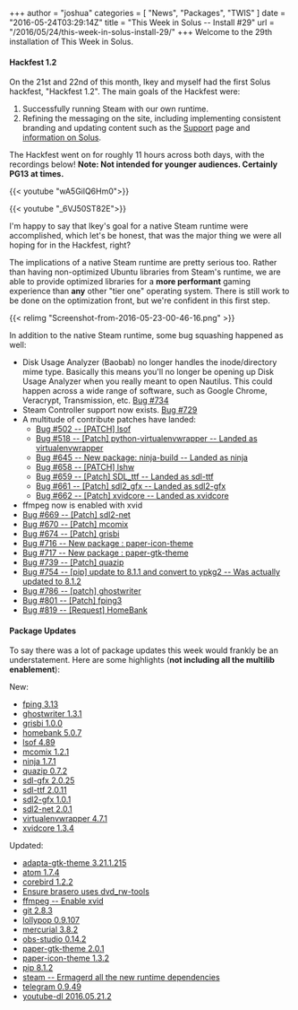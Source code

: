 +++
author = "joshua"
categories = [
"News",
"Packages",
"TWIS"
]
date =  "2016-05-24T03:29:14Z"
title = "This Week in Solus -- Install #29"
url = "/2016/05/24/this-week-in-solus-install-29/"
+++ 
Welcome to the 29th installation of This Week in Solus. 

#### Hackfest 1.2

On the 21st and 22nd of this month, Ikey and myself had the first Solus hackfest, "Hackfest 1.2". The main goals of the Hackfest were:

1. Successfully running Steam with our own runtime.
2. Refining the messaging on the site, including implementing consistent branding and updating content such as the [Support](https://solus-project.com/support/) page and 
 [information on Solus](https://solus-project.com/solus/).

The Hackfest went on for roughly 11 hours across both days, with the recordings below! **Note: Not intended for younger audiences. Certainly PG13 at times.**

{{< youtube "wA5GilQ6Hm0">}}

{{< youtube "_6VJ50ST82E">}}

I'm happy to say that Ikey's goal for a native Steam runtime were accomplished, which let's be honest, that was the major thing we were all hoping for in the Hackfest, right?

The implications of a native Steam runtime are pretty serious too. Rather than having non-optimized Ubuntu libraries from Steam's runtime, we are able to provide optimized libraries for a **more performant** gaming experience than **any** other 
"tier one" operating system. There is still work to be done on the optimization front, but we're confident in this first step.

{{< relimg "Screenshot-from-2016-05-23-00-46-16.png" >}}

In addition to the native Steam runtime, some bug squashing happened as well:

- Disk Usage Analyzer (Baobab) no longer handles the inode/directory mime type. Basically this means you'll no longer be opening up Disk Usage Analyzer when you really meant to open Nautilus. This could happen across a wide range of software, such as 
Google Chrome, Veracrypt, Transmission, etc. [Bug #734](https://bugs.solus-project.com/show_bug.cgi?id=734)
- Steam Controller support now exists. [Bug #729](https://bugs.solus-project.com/show_bug.cgi?id=729)
- A multitude of contribute patches have landed: 
  - [Bug #502 -- [PATCH] lsof ](https://bugs.solus-project.com/show_bug.cgi?id=502)
  - [Bug #518 -- [Patch] python-virtualenvwrapper -- Landed as virtualenvwrapper](https://bugs.solus-project.com/show_bug.cgi?id=518)
  - [Bug #645 -- New package: ninja-build -- Landed as ninja](https://bugs.solus-project.com/show_bug.cgi?id=645)
  - [Bug #658 -- [PATCH] lshw](https://bugs.solus-project.com/show_bug.cgi?id=658)
  - [Bug #659 -- [Patch] SDL_ttf -- Landed as sdl-ttf](https://bugs.solus-project.com/show_bug.cgi?id=659)
  - [Bug #661 -- [Patch] sdl2_gfx -- Landed as sdl2-gfx](https://bugs.solus-project.com/show_bug.cgi?id=661)
  - [Bug #662 -- [Patch] xvidcore -- Landed as xvidcore](https://bugs.solus-project.com/show_bug.cgi?id=662) 
- ffmpeg now is enabled with xvid
- [Bug #669 -- [Patch] sdl2-net](https://bugs.solus-project.com/show_bug.cgi?id=669)
- [Bug #670 -- [Patch] mcomix](https://bugs.solus-project.com/show_bug.cgi?id=670)
- [Bug #674 -- [Patch] grisbi](https://bugs.solus-project.com/show_bug.cgi?id=674)
- [Bug #716 -- New package : paper-icon-theme](https://bugs.solus-project.com/show_bug.cgi?id=716)
- [Bug #717 -- New package : paper-gtk-theme ](https://bugs.solus-project.com/show_bug.cgi?id=717)
- [Bug #739 -- [Patch] quazip](https://bugs.solus-project.com/show_bug.cgi?id=739)
- [Bug #754 -- [pip] update to 8.1.1 and convert to ypkg2 -- Was actually updated to 8.1.2](https://bugs.solus-project.com/show_bug.cgi?id=754)
- [Bug #786 -- [patch] ghostwriter](https://bugs.solus-project.com/show_bug.cgi?id=786)
- [Bug #801 -- [Patch] fping3](https://bugs.solus-project.com/show_bug.cgi?id=801)
- [Bug #819 -- [Request] HomeBank](https://bugs.solus-project.com/show_bug.cgi?id=819)

#### Package Updates

To say there was a lot of package updates this week would frankly be an understatement. Here are some highlights (**not including all the multilib enablement**):

New:

- [fping 3.13](https://git.solus-project.com/packages/fping/commit/?id=17a0416b0fc915803c0569acd1bfe60925b3f267)
- [ghostwriter 1.3.1](https://git.solus-project.com/packages/ghostwriter/commit/?id=430b9f474a959515cc1d5a2dab5ff1b12d889912)
- [grisbi 1.0.0](https://git.solus-project.com/packages/grisbi/commit/?id=f77470c62c9d0895874cad30db076a5617b6c234)
- [homebank 5.0.7](https://git.solus-project.com/packages/homebank/commit/?id=3bcebdf00e0b38332f7a96386b90c3426047788f)
- [lsof 4.89](https://git.solus-project.com/packages/lsof/commit/?id=421d194f21eab52c3e5b2d6c1f0de7d6b1762dca)
- [mcomix 1.2.1](https://git.solus-project.com/packages/mcomix/commit/?id=b57c57057c403b6768b5a3e0593ac92c3fb5af14)
- [ninja 1.7.1](https://git.solus-project.com/packages/ninja/commit/?id=2666a796d40e577edc5b56796f96602588d692ad)
- [quazip 0.7.2](https://git.solus-project.com/packages/quazip/commit/?id=02866b89bb6e11652c869d08c008be84939388e3)
- [sdl-gfx 2.0.25](https://git.solus-project.com/packages/sdl-gfx/commit/?id=159e3c4340547f80b520cc07c17ec30b80ffbb2b)
- [sdl-ttf 2.0.11](https://git.solus-project.com/packages/sdl-ttf/commit/?id=a64e77c564b1730f4e7fd96561714d2fe96b76c2)
- [sdl2-gfx 1.0.1](https://git.solus-project.com/packages/sdl2-gfx/commit/?id=29c803a680e768bc3bbeac4556c3f55376c3794b)
- [sdl2-net 2.0.1](https://git.solus-project.com/packages/sdl2-net/commit/?id=88d58e9979e75fa53b6a8ce89d36ea14fb7f2419)
- [virtualenvwrapper 4.7.1](https://git.solus-project.com/packages/virtualenvwrapper/commit/?id=eac4f09d3b8593bd321d8f28db6dc23ba02999bf)
- [xvidcore 1.3.4](https://git.solus-project.com/packages/xvidcore/commit/?id=78e0a8482d776423a00e2f0de5c41fabe9203c25)

Updated:

- [adapta-gtk-theme 3.21.1.215](https://git.solus-project.com/packages/adapta-gtk-theme/commit/?id=100c9b766e669ca0bd000ef9cb945bdb5b6ef618)
- [atom 1.7.4](https://git.solus-project.com/packages/atom/commit/?id=99762ad21f75560292e330fd69e052c05a18f7e8)
- [corebird 1.2.2](https://git.solus-project.com/packages/corebird/commit/?id=7e043c196dcfc99ff798b3c3e8c2cc171a23a320)
- [Ensure brasero uses dvd_rw-tools](https://git.solus-project.com/packages/brasero/commit/?id=54334d4db19976748c2281d9b72844e9c27b9d9e)
- [ffmpeg -- Enable xvid](https://git.solus-project.com/packages/ffmpeg/commit/?id=27bba2b537f7bd8c006519f7f952579319dae1b1)
- [git 2.8.3](https://git.solus-project.com/packages/git/commit/?id=eb97d10276dba74102806c8add75764228850279)
- [lollypop 0.9.107](https://git.solus-project.com/packages/lollypop/commit/?id=9910402594823b34381c8072f782b49e0d0c9d7c)
- [mercurial 3.8.2](https://git.solus-project.com/packages/mercurial/commit/?id=b9e05b2049539f8b569e6bb3969a6b4e40976e8f)
- [obs-studio 0.14.2](https://git.solus-project.com/packages/obs-studio/commit/?id=fc8c3c966e469538f3261e16e4bd02da9aff51b9)
- [paper-gtk-theme 2.0.1](https://git.solus-project.com/packages/paper-gtk-theme/commit/?id=29790e3da558cedd8001598775f018d72d9863da)
- [paper-icon-theme 1.3.2](https://git.solus-project.com/packages/paper-icon-theme/commit/?id=5b9c47a15d603a64f62003e78e0c657d09e093f1)
- [pip 8.1.2](https://git.solus-project.com/packages/pip/commit/?id=f900c39e69c17a09aefbeb9f893bdf59a721778e)
- [steam -- Ermagerd all the new runtime dependencies](https://git.solus-project.com/packages/steam/commit/?id=c83990fe9996184471f3344671deacc927ffa12b)
- [telegram 0.9.49](https://git.solus-project.com/packages/telegram/commit/?id=5fca066915c75893471938f910e254202faa5d24)
- [youtube-dl 2016.05.21.2](https://git.solus-project.com/packages/youtube-dl/commit/?id=7329057541058ef8ac0b23cfa61fe68d5cea4a98)
